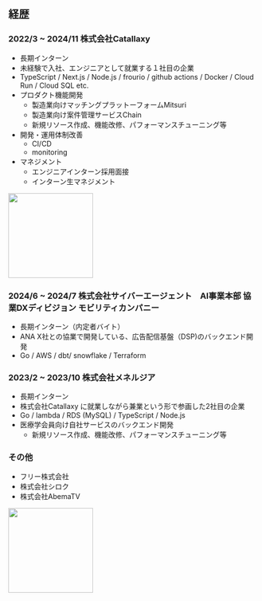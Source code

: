 ## 経歴

### 2022/3  ~  2024/11 株式会社Catallaxy
- 長期インターン
- 未経験で入社、エンジニアとして就業する１社目の企業
- TypeScript / Next.js / Node.js / frourio / github actions / Docker / Cloud Run / Cloud SQL etc.
- プロダクト機能開発
  - 製造業向けマッチングプラットーフォームMitsuri
  - 製造業向け案件管理サービスChain
  - 新規リソース作成、機能改修、パフォーマンスチューニング等
- 開発・運用体制改善
  - CI/CD
  - monitoring
- マネジメント
  - エンジニアインターン採用面接
  - インターン生マネジメント

<a href="https://www.wantedly.com/companies/catallaxy/post_articles/893643">
  <img src="https://github.com/enomoto11/enomoto11/assets/102714865/6c24b343-415c-4c07-85b6-ef7c821ea1bf" height="170px"/>
</a>

### 2024/6   ~  2024/7 株式会社サイバーエージェント　AI事業本部 協業DXディビジョン モビリティカンパニー
- 長期インターン（内定者バイト）
- ANA X社との協業で開発している、広告配信基盤（DSP)のバックエンド開発
- Go / AWS / dbt/ snowflake / Terraform

### 2023/2  ~  2023/10 株式会社メネルジア
- 長期インターン
- 株式会社Catallaxy に就業しながら兼業という形で参画した2社目の企業
- Go / lambda / RDS (MySQL) / TypeScript / Node.js
- 医療学会員向け自社サービスのバックエンド開発
  - 新規リソース作成、機能改修、パフォーマンスチューニング等

### その他
- フリー株式会社
- 株式会社シロク
- 株式会社AbemaTV

<a href="https://developers.cyberagent.co.jp/blog/archives/47135">
  <img src="https://github.com/enomoto11/enomoto11/assets/102714865/21b2fb9d-2211-436a-b95a-1f797378a9d7" height="170px"/>
</a>
